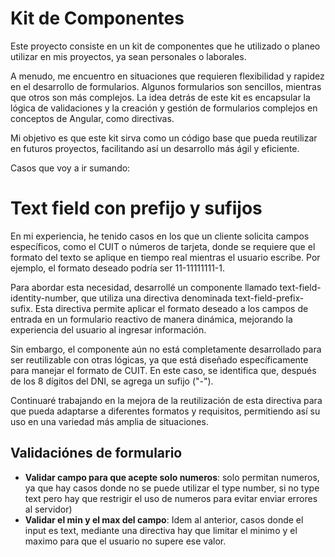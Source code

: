 # Kit de Componentes

Este proyecto consiste en un kit de componentes que he utilizado o planeo utilizar en mis proyectos, ya sean personales o laborales.

A menudo, me encuentro en situaciones que requieren flexibilidad y rapidez en el desarrollo de formularios. Algunos formularios son sencillos, mientras que otros son más complejos. La idea detrás de este kit es encapsular la lógica de validaciones y la creación y gestión de formularios complejos en conceptos de Angular, como directivas.

Mi objetivo es que este kit sirva como un código base que pueda reutilizar en futuros proyectos, facilitando así un desarrollo más ágil y eficiente.

Casos que voy a ir sumando:

# Text field con prefijo y sufijos

En mi experiencia, he tenido casos en los que un cliente solicita campos específicos, como el CUIT o números de tarjeta, donde se requiere que el formato del texto se aplique en tiempo real mientras el usuario escribe. Por ejemplo, el formato deseado podría ser 11-11111111-1.

Para abordar esta necesidad, desarrollé un componente llamado text-field-identity-number, que utiliza una directiva denominada text-field-prefix-sufix. Esta directiva permite aplicar el formato deseado a los campos de entrada en un formulario reactivo de manera dinámica, mejorando la experiencia del usuario al ingresar información.

Sin embargo, el componente aún no está completamente desarrollado para ser reutilizable con otras lógicas, ya que está diseñado específicamente para manejar el formato de CUIT. En este caso, se identifica que, después de los 8 dígitos del DNI, se agrega un sufijo ("-").

Continuaré trabajando en la mejora de la reutilización de esta directiva para que pueda adaptarse a diferentes formatos y requisitos, permitiendo así su uso en una variedad más amplia de situaciones.

## Validaciónes de formulario

- **Validar campo para que acepte solo numeros**: solo permitan numeros, ya que hay casos donde no se puede utilizar el type number, si no type text pero hay que restrigir el uso de numeros para evitar enviar errores al servidor)
- **Validar el min y el max del campo**: Idem al anterior, casos donde el input es text, mediante una directiva hay que limitar el minimo y el maximo para que el usuario no supere ese valor.


